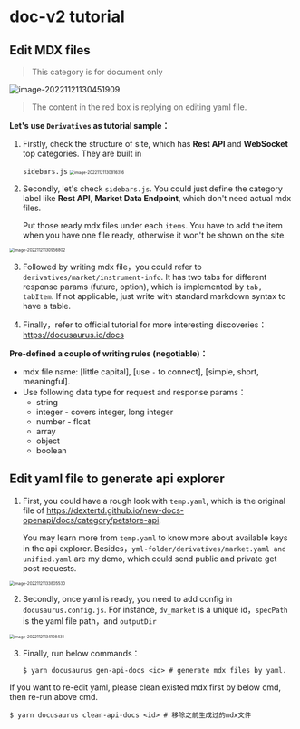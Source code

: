 # doc-v2 tutorial

## Edit MDX files

> This category is for document only

![image-20221121130451909](https://github.com/bybit-exchange/docs-v2/blob/master/static/img/readme/image-20221121130451909.png)

>  The content in the red box is replying on editing yaml file.

**Let's use `Derivatives` as tutorial sample：**

1. Firstly, check the structure of site, which has **Rest API** and **WebSocket** top categories. They are built in

   `sidebars.js`
   <img src="https://github.com/bybit-exchange/docs-v2/blob/master/static/img/readme/image-20221121130816316.png" alt="image-20221121130816316" style="zoom:50%;" />
2. Secondly, let's check `sidebars.js`. You could just define the category label like **Rest API**, **Market Data Endpoint**, which don't need actual mdx files.

   Put those ready mdx files under each `items`. You have to add the item when you have one file ready, otherwise it won't be shown on the site.

<img src="https://github.com/bybit-exchange/docs-v2/blob/master/static/img/readme/image-20221121130956802.png" alt="image-20221121130956802" style="zoom:50%;" />

3. Followed by writing mdx file，you could refer to `derivatives/market/instrument-info`. It has two tabs for different response params (future, option), which is implemented by
   `tab, tabItem`. If not applicable, just write with standard markdown syntax to have a table.

4. Finally，refer to official tutorial for more interesting discoveries：https://docusaurus.io/docs

**Pre-defined a couple of writing rules (negotiable)：**

* mdx file name: [little capital], [use `-` to connect], [simple, short, meaningful].
* Use following data type for request and response params：
  * string
  * integer - covers integer, long integer
  * number - float
  * array
  * object
  * boolean
    
## Edit yaml file to generate api explorer

1. First, you could have a rough look with `temp.yaml`, which is the original file of https://dextertd.github.io/new-docs-openapi/docs/category/petstore-api.

   You may learn more from `temp.yaml` to know more about available keys in the api explorer. Besides，`yml-folder/derivatives/market.yaml and unified.yaml` are my demo, which 
could send public and private get post requests.
<img src="https://github.com/bybit-exchange/docs-v2/blob/master/static/img/readme/image-20221121133805530.png" alt="image-20221121133805530" style="zoom:50%;" />

2. Secondly, once yaml is ready, you need to add config in `docusaurus.config.js`. For instance, `dv_market` is a unique id，`specPath` is the yaml file path，and `outputDir`
<img src="https://github.com/bybit-exchange/docs-v2/blob/master/static/img/readme/image-20221121134108431.png" alt="image-20221121134108431" style="zoom:50%;" />

3. Finally, run below commands：

   ```shell
   $ yarn docusaurus gen-api-docs <id> # generate mdx files by yaml.
   ```
If you want to re-edit yaml, please clean existed mdx first by below cmd, then re-run above cmd.
   ```shell
   $ yarn docusaurus clean-api-docs <id> # 移除之前生成过的mdx文件
   ```
